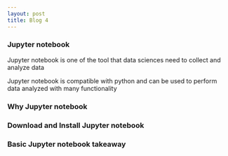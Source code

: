 ```yaml
---
layout: post
title: Blog 4
---
```



### Jupyter notebook

Jupyter notebook is one of the tool that data sciences need to collect and analyze data 

Jupyter notebook is compatible with python and can be used to perform data analyzed with many functionality

### Why Jupyter notebook


### Download and Install Jupyter notebook


### Basic Jupyter notebook takeaway

